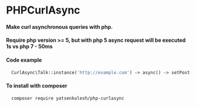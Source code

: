 # PHPCurlAsync
#### Make curl asynchronous queries with php.

#### Require php version >= 5, but with php 5 async request will be executed 1s vs php 7 - 50ms 

#### Code example
```php
  CurlAsync\Talk::instance('http://example.com') -> async() -> setPost(['id' => 228]) -> request('/services/updatePost'); // async php request
```
 
#### To install with composer
```
  composer require yatsenkolesh/php-curlasync
```
